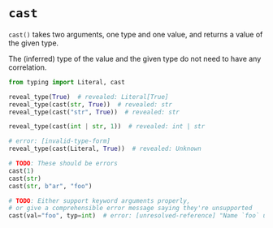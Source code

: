 # `cast`

`cast()` takes two arguments, one type and one value, and returns a value of the given type.

The (inferred) type of the value and the given type do not need to have any correlation.

```py
from typing import Literal, cast

reveal_type(True)  # revealed: Literal[True]
reveal_type(cast(str, True))  # revealed: str
reveal_type(cast("str", True))  # revealed: str

reveal_type(cast(int | str, 1))  # revealed: int | str

# error: [invalid-type-form]
reveal_type(cast(Literal, True))  # revealed: Unknown

# TODO: These should be errors
cast(1)
cast(str)
cast(str, b"ar", "foo")

# TODO: Either support keyword arguments properly,
# or give a comprehensible error message saying they're unsupported
cast(val="foo", typ=int)  # error: [unresolved-reference] "Name `foo` used when not defined"
```
